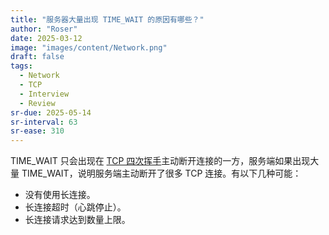 ```yaml
---
title: "服务器大量出现 TIME_WAIT 的原因有哪些？"
author: "Roser"
date: 2025-03-12
image: "images/content/Network.png"
draft: false
tags:
  - Network
  - TCP
  - Interview
  - Review
sr-due: 2025-05-14
sr-interval: 63
sr-ease: 310
---
```

TIME_WAIT 只会出现在 [TCP 四次挥手](../TCP/TCP%20四次挥手.md)主动断开连接的一方，服务端如果出现大量 TIME_WAIT，说明服务端主动断开了很多 TCP 连接。有以下几种可能：

- 没有使用长连接。
- 长连接超时（心跳停止）。
- 长连接请求达到数量上限。

